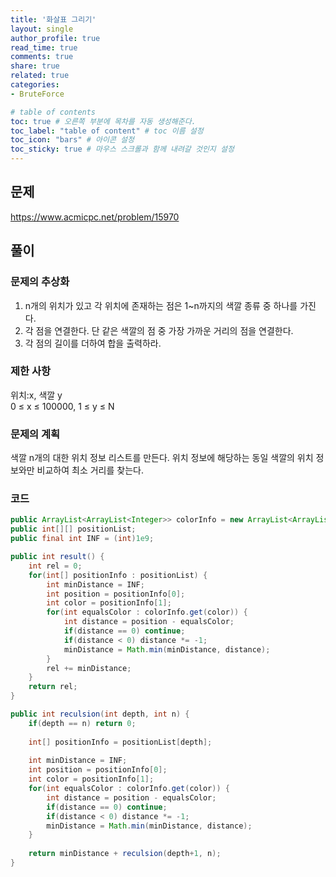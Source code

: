 ```yaml
---
title: '화살표 그리기'
layout: single
author_profile: true
read_time: true
comments: true
share: true
related: true
categories:
- BruteForce

# table of contents
toc: true # 오른쪽 부분에 목차를 자동 생성해준다.
toc_label: "table of content" # toc 이름 설정
toc_icon: "bars" # 아이콘 설정
toc_sticky: true # 마우스 스크롤과 함께 내려갈 것인지 설정
---
```


## 문제
<a href="https://www.acmicpc.net/problem/15970" target="_blank">https://www.acmicpc.net/problem/15970</a>

## 풀이
### 문제의 추상화
1. n개의 위치가 있고 각 위치에 존재하는 점은 1~n까지의 색깔 종류 중 하나를 가진다.
2. 각 점을 연결한다. 단 같은 색깔의 점 중 가장 가까운 거리의 점을 연결한다.
3. 각 점의 길이를 더하여 합을 출력하라.

### 제한 사항
위치:x, 색깔 y  
0 ≤ x ≤ 100000, 1 ≤ y ≤ N

### 문제의 계획
색깔 n개의 대한 위치 정보 리스트를 만든다.
위치 정보에 해당하는 동일 색깔의 위치 정보와만 비교하여 최소 거리를 찾는다.

### 코드
```java
public ArrayList<ArrayList<Integer>> colorInfo = new ArrayList<ArrayList<Integer>>();
public int[][] positionList;
public final int INF = (int)1e9;

public int result() {
    int rel = 0;
    for(int[] positionInfo : positionList) {
        int minDistance = INF;
        int position = positionInfo[0];
        int color = positionInfo[1];
        for(int equalsColor : colorInfo.get(color)) {
            int distance = position - equalsColor;
            if(distance == 0) continue;
            if(distance < 0) distance *= -1;
            minDistance = Math.min(minDistance, distance);
        }
        rel += minDistance;
    }
    return rel;
}

public int reculsion(int depth, int n) {
    if(depth == n) return 0;
    
    int[] positionInfo = positionList[depth];
    
    int minDistance = INF;
    int position = positionInfo[0];
    int color = positionInfo[1];
    for(int equalsColor : colorInfo.get(color)) {
        int distance = position - equalsColor;
        if(distance == 0) continue;
        if(distance < 0) distance *= -1;
        minDistance = Math.min(minDistance, distance);
    }
    
    return minDistance + reculsion(depth+1, n);
}
```